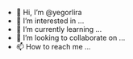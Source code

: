 - 👋 Hi, I’m @yegorlira
- 👀 I’m interested in ...
- 🌱 I’m currently learning ...
- 💞️ I’m looking to collaborate on ...
- 📫 How to reach me ...

<!---
yegorlira/yegorlira is a ✨ special ✨ repository because its `README.md` (this file) appears on your GitHub profile.
You can click the Preview link to take a look at your changes.
--->
